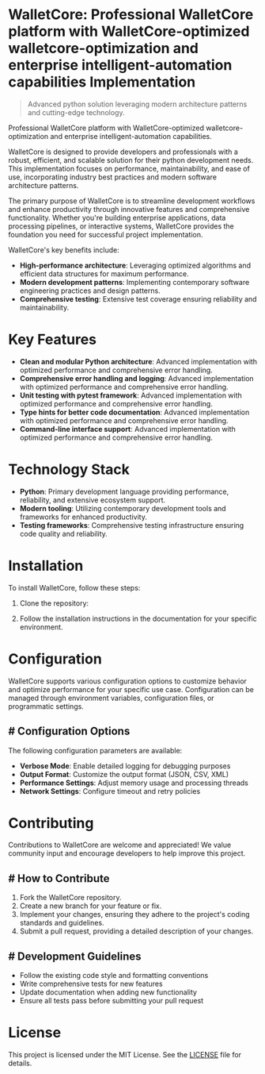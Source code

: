<!-- fallback_WalletCore_20250902112533_83557 -->

# WalletCore: Professional WalletCore platform with WalletCore-optimized walletcore-optimization and enterprise intelligent-automation capabilities Implementation
> Advanced python solution leveraging modern architecture patterns and cutting-edge technology.

Professional WalletCore platform with WalletCore-optimized walletcore-optimization and enterprise intelligent-automation capabilities.

WalletCore is designed to provide developers and professionals with a robust, efficient, and scalable solution for their python development needs. This implementation focuses on performance, maintainability, and ease of use, incorporating industry best practices and modern software architecture patterns.

The primary purpose of WalletCore is to streamline development workflows and enhance productivity through innovative features and comprehensive functionality. Whether you're building enterprise applications, data processing pipelines, or interactive systems, WalletCore provides the foundation you need for successful project implementation.

WalletCore's key benefits include:

* **High-performance architecture**: Leveraging optimized algorithms and efficient data structures for maximum performance.
* **Modern development patterns**: Implementing contemporary software engineering practices and design patterns.
* **Comprehensive testing**: Extensive test coverage ensuring reliability and maintainability.

# Key Features

* **Clean and modular Python architecture**: Advanced implementation with optimized performance and comprehensive error handling.
* **Comprehensive error handling and logging**: Advanced implementation with optimized performance and comprehensive error handling.
* **Unit testing with pytest framework**: Advanced implementation with optimized performance and comprehensive error handling.
* **Type hints for better code documentation**: Advanced implementation with optimized performance and comprehensive error handling.
* **Command-line interface support**: Advanced implementation with optimized performance and comprehensive error handling.

# Technology Stack

* **Python**: Primary development language providing performance, reliability, and extensive ecosystem support.
* **Modern tooling**: Utilizing contemporary development tools and frameworks for enhanced productivity.
* **Testing frameworks**: Comprehensive testing infrastructure ensuring code quality and reliability.

# Installation

To install WalletCore, follow these steps:

1. Clone the repository:


2. Follow the installation instructions in the documentation for your specific environment.

# Configuration

WalletCore supports various configuration options to customize behavior and optimize performance for your specific use case. Configuration can be managed through environment variables, configuration files, or programmatic settings.

## # Configuration Options

The following configuration parameters are available:

* **Verbose Mode**: Enable detailed logging for debugging purposes
* **Output Format**: Customize the output format (JSON, CSV, XML)
* **Performance Settings**: Adjust memory usage and processing threads
* **Network Settings**: Configure timeout and retry policies

# Contributing

Contributions to WalletCore are welcome and appreciated! We value community input and encourage developers to help improve this project.

## # How to Contribute

1. Fork the WalletCore repository.
2. Create a new branch for your feature or fix.
3. Implement your changes, ensuring they adhere to the project's coding standards and guidelines.
4. Submit a pull request, providing a detailed description of your changes.

## # Development Guidelines

* Follow the existing code style and formatting conventions
* Write comprehensive tests for new features
* Update documentation when adding new functionality
* Ensure all tests pass before submitting your pull request

# License

This project is licensed under the MIT License. See the [LICENSE](https://github.com/Valerian1964/WalletCore/blob/main/LICENSE) file for details.
